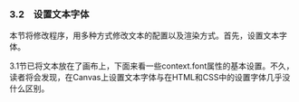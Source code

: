 ### 3.2　设置文本字体

本节将修改程序，用多种方式修改文本的配置以及渲染方式。首先，设置文本字体。

3.1节已将文本放在了画布上，下面来看一些context.font属性的基本设置。不久，读者将会发现，在Canvas上设置文本字体与在HTML和CSS中的设置字体几乎没什么区别。

